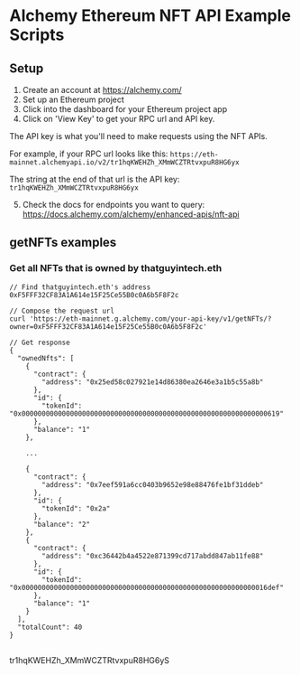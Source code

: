 # Alchemy Ethereum NFT API Example Scripts

## Setup 

1. Create an account at https://alchemy.com/
2. Set up an Ethereum project
3. Click into the dashboard for your Ethereum project app
4. Click on 'View Key' to get your RPC url and API key.

The API key is what you'll need to make requests using the NFT APIs.

For example, if your RPC url looks like this: 
`https://eth-mainnet.alchemyapi.io/v2/tr1hqKWEHZh_XMmWCZTRtvxpuR8HG6yx`

The string at the end of that url is the API key:
`tr1hqKWEHZh_XMmWCZTRtvxpuR8HG6yx`

5. Check the docs for endpoints you want to query: https://docs.alchemy.com/alchemy/enhanced-apis/nft-api

## getNFTs examples

### Get all NFTs that is owned by thatguyintech.eth

```
// Find thatguyintech.eth's address
0xF5FFF32CF83A1A614e15F25Ce55B0c0A6b5F8F2c

// Compose the request url
curl 'https://eth-mainnet.g.alchemy.com/your-api-key/v1/getNFTs/?owner=0xF5FFF32CF83A1A614e15F25Ce55B0c0A6b5F8F2c'

// Get response
{
  "ownedNfts": [
    {
      "contract": {
        "address": "0x25ed58c027921e14d86380ea2646e3a1b5c55a8b"
      },
      "id": {
        "tokenId": "0x0000000000000000000000000000000000000000000000000000000000000619"
      },
      "balance": "1"
    },

    ...

    {
      "contract": {
        "address": "0x7eef591a6cc0403b9652e98e88476fe1bf31ddeb"
      },
      "id": {
        "tokenId": "0x2a"
      },
      "balance": "2"
    },
    {
      "contract": {
        "address": "0xc36442b4a4522e871399cd717abdd847ab11fe88"
      },
      "id": {
        "tokenId": "0x0000000000000000000000000000000000000000000000000000000000016def"
      },
      "balance": "1"
    }
  ],
  "totalCount": 40
}
```

###



## 
tr1hqKWEHZh_XMmWCZTRtvxpuR8HG6yS